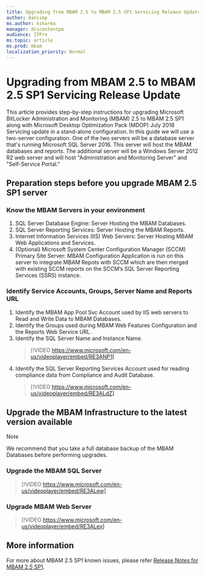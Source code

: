 ```yaml
---
title: Upgrading from MBAM 2.5 to MBAM 2.5 SP1 Servicing Release Update
author: dansimp
ms.author: ksharma
manager: dcscontentpm
audience: ITPro
ms.topic: article
ms.prod: mbam
localization_priority: Normal
--- 
```


# Upgrading from MBAM 2.5 to MBAM 2.5 SP1 Servicing Release Update

This article provides step-by-step instructions for upgrading Microsoft BitLocker Administration and Monitoring (MBAM) 2.5 to MBAM 2.5 SP1 along with Microsoft Desktop Optimization Pack (MDOP) July 2018 Servicing update in a stand-alone configuration. In this guide we will use a two-server configuration. One of the two servers will be a database server that's running Microsoft SQL Server 2016. This server will host the MBAM databases and reports. The additional server will be a Windows Server 2012 R2 web server and will host "Administration and Monitoring Server" and "Self-Service Portal."

## Preparation steps before you upgrade MBAM 2.5 SP1 server

### Know the MBAM Servers in your environment

1. SQL Server Database Engine: Server Hosting the MBAM Databases.
2. SQL Server Reporting Services: Server Hosting the MBAM Reports.
3. Internet Information Services (IIS) Web Servers: Server Hosting MBAM Web Applications and Services.
4. (Optional) Microsoft System Center Configuration Manager (SCCM) Primary Site Server: MBAM Configuration Application is run on this server to integrate MBAM Repots with SCCM which are then merged with existing SCCM reports on the SCCM’s SQL Server Reporting Services (SSRS) instance.

### Identify Service Accounts, Groups, Server Name and Reports URL

1. Identify the MBAM App Pool Svc Account used by IIS web servers to Read and Write Data to MBAM Databases.
2. Identify the Groups used during MBAM Web Features Configuration and the Reports Web Service URL.
3. Identify the SQL Server Name and Instance Name.
    > [!VIDEO https://www.microsoft.com/en-us/videoplayer/embed/RE3ANP1]
4. Identify the SQL Server Reporting Services Account used for reading compliance data from Compliance and Audit Database.
    > [!VIDEO https://www.microsoft.com/en-us/videoplayer/embed/RE3ALdZ]

## Upgrade the MBAM Infrastructure to the latest version available

> [!NOTE]
> We recommend that you take a full database backup of the MBAM Databases before performing upgrades.

### Upgrade the MBAM SQL Server

> [!VIDEO https://www.microsoft.com/en-us/videoplayer/embed/RE3ALew]

### Upgrade MBAM Web Server

> [!VIDEO https://www.microsoft.com/en-us/videoplayer/embed/RE3ALex]

## More information

For more about MBAM 2.5 SP1 known issues, please refer [Release Notes for MBAM 2.5 SP1](https://docs.microsoft.com/microsoft-desktop-optimization-pack/mbam-v25/release-notes-for-mbam-25-sp1).
